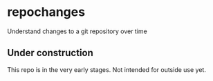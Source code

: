 # repochanges
Understand changes to a git repository over time

## Under construction
This repo is in the very early stages. Not intended for outside use yet.
